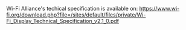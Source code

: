 Wi-Fi Alliance's techical specification is available on:
https://www.wi-fi.org/download.php?file=/sites/default/files/private/Wi-Fi_Display_Technical_Specification_v2.1_0.pdf